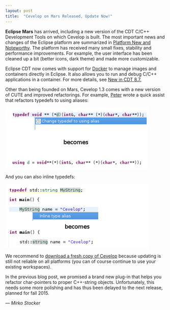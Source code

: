 ```yaml
---
layout: post
title:  "Cevelop on Mars Released, Update Now!"
---
```


**Eclipse Mars** has arrived, including a new version of the CDT C/C++ Development Tools on which Cevelop is built. The most important news and changes of the Eclipse platform are summarized in [Platform New and Noteworthy](https://www.eclipse.org/eclipse/news/4.5/platform.php). The platform has received many small fixes, stability and performance improvements. For example, the user interface has been cleaned up a bit (better icons, dark theme) and made more customizable.

Eclipse CDT now comes with support for [Docker](https://www.docker.com/) to manage images and containers directly in Eclipse. It also allows you to run and debug C/C++ applications in a container. For more details, see [New in CDT 8.7.](https://wiki.eclipse.org/CDT/User/NewIn87)

Other than being founded on Mars, Cevelop 1.3 comes with a new version of CUTE and improved refactorings. For example, [Peter](https://twitter.com/petersommerlad) wrote a quick assist that refactors typedefs to using aliases:

![Replacing typedefs with using](/img/replace-typedef-with-using.png)

And you can also inline typedefs:

![Inline typedef](/img/inline-typedef.png)


We recommend to [download a fresh copy of Cevelop](/download) because updating is still not reliable on all platforms (you can of course continue to use your existing workspaces). 

In the previous blog post, we promised a brand new plug-in that helps you refactor char-pointers to proper C++-string objects. Unfortunately, this needs some more polishing and has thus been delayed to the next release, planned for fall 2015. 

<p class="pull-right">
  <em>&mdash; Mirko Stocker</em>
</p>
